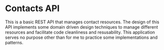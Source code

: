 # Contacts API

This is a basic REST API that manages contact resources.
The design of this API implements some domain driven design techniques to manage different resources and facilitate code cleanliness and resusability.
This application serves no purpose other than for me to practice some implementations and patterns.